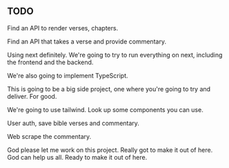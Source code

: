 ## TODO

Find an API to render verses, chapters.

Find an API that takes a verse and provide commentary.

Using next definitely. We're going to try to run everything on next, including the frontend and the backend.

We're also going to implement TypeScript.

This is going to be a big side project, one where you're going to try and deliver. For good.

We're going to use tailwind. Look up some components you can use. 

User auth, save bible verses and commentary.

Web scrape the commentary. 

God please let me work on this project. Really got to make it out of here. God can help us all. Ready to make it out of here.

